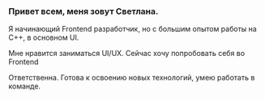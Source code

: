 ### Привет всем, меня зовут Светлана.

Я начинающий Frontend разработчик, но с большим опытом работы на С++, в основном UI.

Мне нравится заниматься UI/UX.
Сейчас хочу попробовать себя во Frontend

Ответственна. Готова к освоению новых технологий, умею работать в команде.


<!--
**ssukhova-dev/ssukhova-dev** is a ✨ _special_ ✨ repository because its `README.md` (this file) appears on your GitHub profile.

Here are some ideas to get you started:

- 🔭 I’m currently working on ...
- 🌱 I’m currently learning ...
- 👯 I’m looking to collaborate on ...
- 🤔 I’m looking for help with ...
- 💬 Ask me about ...
- 📫 How to reach me: ...
- 😄 Pronouns: ...
- ⚡ Fun fact: ...
-->
